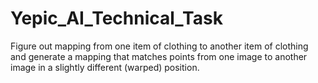 # Yepic_AI_Technical_Task
Figure out mapping from one item of clothing to another item of clothing and generate a mapping that matches points from one image to another image in a slightly different (warped) position.

